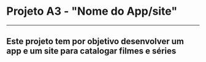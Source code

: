 # Projeto A3 - "Nome do App/site"
---
## Este projeto tem por objetivo desenvolver um app e um site para catalogar filmes e séries
